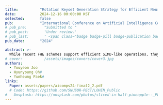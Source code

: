```yaml
---
title:          "Rotation Keyset Generation Strategy for Efficient Neural Networks Using Homomorphic Encryption"
date:           2024-12-16 00:00:00 KST
selected:       false
pub:            "International Conference on Artificial Intelligence Computing and Systems (AIComps)"
# pub_pre:        "Submitted to "
# pub_post:       'Under review.'
# pub_last:       ' <span class="badge badge-pill badge-publication badge-success">Spotlight</span>'
pub_date:       "2024"

abstract: >-
  While recent FHE schemes support efficient SIMD-like operations, they require frequent data realignment through rotation, necessitating substantial memory for precomputed rotation keys. We propose an application-aware, memory-efficient rotation keyset generation method that reduces memory consumption, while maintaining similar latency.
# cover:          /assets/images/covers/cover3.jpg
authors:
  - Youyeon Joo
  - Hyunyoung Oh#
  - Yunheung Paek#
links:
  Paper: assets/papers/aicomps24-final2_2.pdf
  # Code: https://github.com/SNUSOR-PECT/LOHEN_Public
#   Unsplash: https://unsplash.com/photos/sliced-in-half-pineapple--_PLJZmHZzk
---
```

